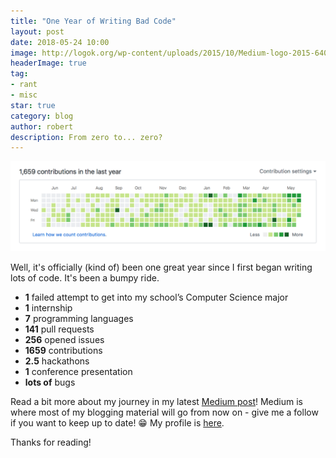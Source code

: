 ```yaml
---
title: "One Year of Writing Bad Code"
layout: post
date: 2018-05-24 10:00
image: http://logok.org/wp-content/uploads/2015/10/Medium-logo-2015-640x480.png
headerImage: true
tag:
- rant
- misc
star: true
category: blog
author: robert
description: From zero to... zero?
---
```


<p align="center">
    <img src="/assets/images/posts/oneyear.png" />
</p>

Well, it's officially (kind of) been one great year since I first began writing lots of code. It's been a bumpy ride.

- **1** failed attempt to get into my school’s Computer Science major
- **1** internship
- **7** programming languages
- **141** pull requests
- **256** opened issues
- **1659** contributions
- **2.5** hackathons
- **1** conference presentation
- **lots of** bugs

Read a bit more about my journey in my latest [Medium post](https://medium.com/@bobheadxi/one-year-of-writing-bad-code-d712f725f1e8)! Medium is where most of my blogging material will go from now on - give me a follow if you want to keep up to date! 😁 My profile is [here](https://medium.com/@bobheadxi).

Thanks for reading!
